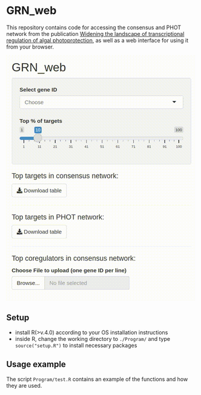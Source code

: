 # GRN_web

This repository contains code for accessing the consensus and PHOT network
from the publication 
[Widening the landscape of transcriptional regulation of algal photoprotection](https://www.biorxiv.org/content/10.1101/2022.02.25.482034v3),
as well as a web interface for using it from your browser.

![GRN_web demo screencast](grn-web-demo.gif)


## Setup

- install R(>v.4.0) according to your OS installation instructions
- inside R, change the working directory to `./Program/` and type `source("setup.R")` to install necessary packages

## Usage example

The script `Program/test.R` contains an example of the functions and how they are used.


